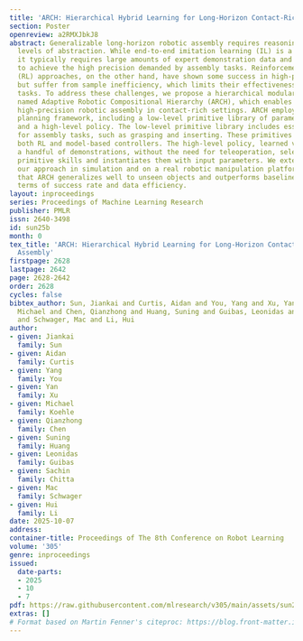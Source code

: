 ```yaml
---
title: 'ARCH: Hierarchical Hybrid Learning for Long-Horizon Contact-Rich Robotic Assembly'
section: Poster
openreview: a2RMXJbkJ8
abstract: Generalizable long-horizon robotic assembly requires reasoning at multiple
  levels of abstraction. While end-to-end imitation learning (IL) is a promising approach,
  it typically requires large amounts of expert demonstration data and often struggles
  to achieve the high precision demanded by assembly tasks. Reinforcement learning
  (RL) approaches, on the other hand, have shown some success in high-precision assembly,
  but suffer from sample inefficiency, which limits their effectiveness in long-horizon
  tasks. To address these challenges, we propose a hierarchical modular approach,
  named Adaptive Robotic Compositional Hierarchy (ARCH), which enables long-horizon,
  high-precision robotic assembly in contact-rich settings. ARCH employs a hierarchical
  planning framework, including a low-level primitive library of parameterized skills
  and a high-level policy. The low-level primitive library includes essential skills
  for assembly tasks, such as grasping and inserting. These primitives consist of
  both RL and model-based controllers. The high-level policy, learned via IL from
  a handful of demonstrations, without the need for teleoperation, selects the appropriate
  primitive skills and instantiates them with input parameters. We extensively evaluate
  our approach in simulation and on a real robotic manipulation platform. We show
  that ARCH generalizes well to unseen objects and outperforms baseline methods in
  terms of success rate and data efficiency.
layout: inproceedings
series: Proceedings of Machine Learning Research
publisher: PMLR
issn: 2640-3498
id: sun25b
month: 0
tex_title: 'ARCH: Hierarchical Hybrid Learning for Long-Horizon Contact-Rich Robotic
  Assembly'
firstpage: 2628
lastpage: 2642
page: 2628-2642
order: 2628
cycles: false
bibtex_author: Sun, Jiankai and Curtis, Aidan and You, Yang and Xu, Yan and Koehle,
  Michael and Chen, Qianzhong and Huang, Suning and Guibas, Leonidas and Chitta, Sachin
  and Schwager, Mac and Li, Hui
author:
- given: Jiankai
  family: Sun
- given: Aidan
  family: Curtis
- given: Yang
  family: You
- given: Yan
  family: Xu
- given: Michael
  family: Koehle
- given: Qianzhong
  family: Chen
- given: Suning
  family: Huang
- given: Leonidas
  family: Guibas
- given: Sachin
  family: Chitta
- given: Mac
  family: Schwager
- given: Hui
  family: Li
date: 2025-10-07
address:
container-title: Proceedings of The 8th Conference on Robot Learning
volume: '305'
genre: inproceedings
issued:
  date-parts:
  - 2025
  - 10
  - 7
pdf: https://raw.githubusercontent.com/mlresearch/v305/main/assets/sun25b/sun25b.pdf
extras: []
# Format based on Martin Fenner's citeproc: https://blog.front-matter.io/posts/citeproc-yaml-for-bibliographies/
---
```

